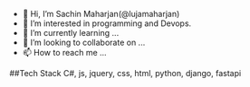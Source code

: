 - 👋 Hi, I’m Sachin Maharjan(@lujamaharjan)
- 👀 I’m interested in programming and Devops.
- 🌱 I’m currently learning ...
- 💞️ I’m looking to collaborate on ...
- 📫 How to reach me ...

##Tech Stack
C#, js, jquery, css, html, python, django, fastapi

<!---
lujamaharjan/lujamaharjan is a ✨ special ✨ repository because its `README.md` (this file) appears on your GitHub profile.
You can click the Preview link to take a look at your changes.
--->
